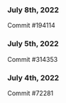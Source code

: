 ### July 8th, 2022

Commit #194114

### July 5th, 2022

Commit #314353


### July 4th, 2022

Commit #72281
